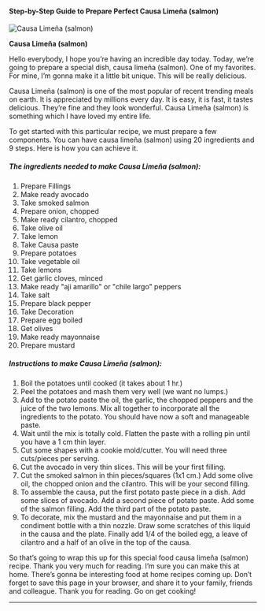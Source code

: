            

#### Step-by-Step Guide to Prepare Perfect Causa Limeña (salmon)

![Causa Limeña (salmon)](https://img-global.cpcdn.com/recipes/5918770760515584/751x532cq70/causa-limena-salmon-recipe-main-photo.jpg)

**Causa Limeña (salmon)**

Hello everybody, I hope you’re having an incredible day today. Today, we’re going to prepare a special dish, causa limeña (salmon). One of my favorites. For mine, I’m gonna make it a little bit unique. This will be really delicious.

Causa Limeña (salmon) is one of the most popular of recent trending meals on earth. It is appreciated by millions every day. It is easy, it is fast, it tastes delicious. They’re fine and they look wonderful. Causa Limeña (salmon) is something which I have loved my entire life.

To get started with this particular recipe, we must prepare a few components. You can have causa limeña (salmon) using 20 ingredients and 9 steps. Here is how you can achieve it.

##### The ingredients needed to make Causa Limeña (salmon):

1.  Prepare Fillings
2.  Make ready avocado
3.  Take smoked salmon
4.  Prepare onion, chopped
5.  Make ready cilantro, chopped
6.  Take olive oil
7.  Take lemon
8.  Take Causa paste
9.  Prepare potatoes
10.  Take vegetable oil
11.  Take lemons
12.  Get garlic cloves, minced
13.  Make ready "aji amarillo" or "chile largo" peppers
14.  Take salt
15.  Prepare black pepper
16.  Take Decoration
17.  Prepare egg boiled
18.  Get olives
19.  Make ready mayonnaise
20.  Prepare mustard

##### Instructions to make Causa Limeña (salmon):

1.  Boil the potatoes until cooked (it takes about 1 hr.)
2.  Peel the potatoes and mash them very well (we want no lumps.)
3.  Add to the potato paste the oil, the garlic, the chopped peppers and the juice of the two lemons. Mix all together to incorporate all the ingredients to the potato. You should have now a soft and manageable paste.
4.  Wait until the mix is totally cold. Flatten the paste with a rolling pin until you have a 1 cm thin layer.
5.  Cut some shapes with a cookie mold/cutter. You will need three cuts/pieces per serving.
6.  Cut the avocado in very thin slices. This will be your first filling.
7.  Cut the smoked salmon in thin pieces/squares (1x1 cm.) Add some olive oil, the chopped onion and the cilantro. This will be your second filling.
8.  To assemble the causa, put the first potato paste piece in a dish. Add some slices of avocado. Add a second piece of potato paste. Add some of the salmon filling. Add the third part of the potato paste.
9.  To decorate, mix the mustard and the mayonnaise and put them in a condiment bottle with a thin nozzle. Draw some scratches of this liquid in the causa and the plate. Finally add 1/4 of the boiled egg, a leave of cilantro and a half of an olive in the top of the causa.

So that’s going to wrap this up for this special food causa limeña (salmon) recipe. Thank you very much for reading. I’m sure you can make this at home. There’s gonna be interesting food at home recipes coming up. Don’t forget to save this page in your browser, and share it to your family, friends and colleague. Thank you for reading. Go on get cooking!

* * *
